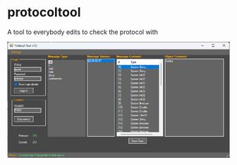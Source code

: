 # protocoltool
A tool to everybody edits to check the protocol with

![alt text](ProtocolCheck_niIslJYmRH.png)
